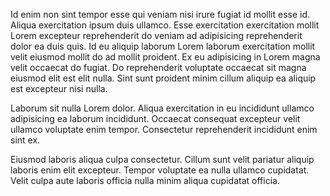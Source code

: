 Id enim non sint tempor esse qui veniam nisi irure fugiat id mollit esse id. Aliqua exercitation ipsum duis ullamco. Esse exercitation exercitation mollit Lorem excepteur reprehenderit do veniam ad adipisicing reprehenderit dolor ea duis quis. Id eu aliquip laborum Lorem laborum exercitation mollit velit eiusmod mollit do ad mollit proident. Ex eu adipisicing in Lorem magna velit occaecat do fugiat. Do reprehenderit voluptate occaecat sit magna eiusmod elit est elit nulla. Sint sunt proident minim cillum aliquip ea aliquip est excepteur nisi nulla.

Laborum sit nulla Lorem dolor. Aliqua exercitation in eu incididunt ullamco adipisicing ea laborum incididunt. Occaecat consequat excepteur velit ullamco voluptate enim tempor. Consectetur reprehenderit incididunt enim sint ex.

Eiusmod laboris aliqua culpa consectetur. Cillum sunt velit pariatur aliquip laboris enim elit excepteur. Tempor voluptate ea nulla ullamco cupidatat. Velit culpa aute laboris officia nulla minim aliqua cupidatat officia.
